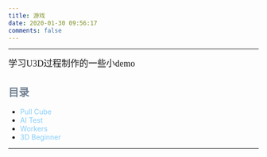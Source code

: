 ```yaml
---
title: 游戏
date: 2020-01-30 09:56:17
comments: false
---
```

<style>a{text-decoration: none;}</style>
---
<font size="4" face="Microsoft YaHei UI Light">学习U3D过程制作的一些小demo</font>


## <a href="http://106.54.28.81:1455"><font color="#708090">目录</font></a>
* <a href="http://106.54.28.81:1455/PullCube/index.html"><font color="#87CEFA">Pull Cube</font></a>
* <a href="http://106.54.28.81:1455/AI/index.html"><font color="#87CEFA">AI Test</font></a>
* <a href="http://106.54.28.81:1455/Workers/index.html"><font color="#87CEFA">Workers</font></a>
* <a href="http://106.54.28.81:1455/3DBeginner/index.html"><font color="#87CEFA">3D Beginner</font></a>

---